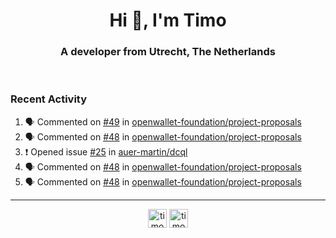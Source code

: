 <h1 align="center">Hi 👋, I'm Timo</h1>
<h3 align="center">A developer from Utrecht, The Netherlands</h3>
<br/>
<!-- https://github.com/rahuldkjain/github-profile-readme-generator --!>

<!--  <p align="left"><img src="https://github-readme-stats.vercel.app/api?username=timoglastra&show_icons=true&count_private=true&" alt="timoglastra" /></p> --!>

<!--
Github language stats
<p align="left"><img src="https://github-readme-stats.vercel.app/api/top-langs/?username=timoglastra&layout=compact" alt="timoglastra" /><p>
-->

<!-- Codestats language stats -->
<!-- <p align="left"><img src="https://codestats-readme.vercel.app/api/top-langs/?username=timoglastra&layout=compact&language_count=12" alt="timoglastra" /><p>    --!>
  
<h3>Recent Activity</h3>

<!--START_SECTION:activity-->
1. 🗣 Commented on [#49](https://github.com/openwallet-foundation/project-proposals/pull/49#issuecomment-2556814805) in [openwallet-foundation/project-proposals](https://github.com/openwallet-foundation/project-proposals)
2. 🗣 Commented on [#48](https://github.com/openwallet-foundation/project-proposals/pull/48#issuecomment-2556808385) in [openwallet-foundation/project-proposals](https://github.com/openwallet-foundation/project-proposals)
3. ❗ Opened issue [#25](https://github.com/auer-martin/dcql/issues/25) in [auer-martin/dcql](https://github.com/auer-martin/dcql)
4. 🗣 Commented on [#48](https://github.com/openwallet-foundation/project-proposals/pull/48#issuecomment-2556805814) in [openwallet-foundation/project-proposals](https://github.com/openwallet-foundation/project-proposals)
5. 🗣 Commented on [#48](https://github.com/openwallet-foundation/project-proposals/pull/48#issuecomment-2552285778) in [openwallet-foundation/project-proposals](https://github.com/openwallet-foundation/project-proposals)
<!--END_SECTION:activity-->

---

<p align="center">
<a href="https://twitter.com/timoglastra" target="blank"><img align="center" src="https://cdn.jsdelivr.net/npm/simple-icons@3.0.1/icons/twitter.svg" alt="timoglastra" height="30" width="30" /></a>
<a href="https://linkedin.com/in/timoglastra" target="blank"><img align="center" src="https://cdn.jsdelivr.net/npm/simple-icons@3.0.1/icons/linkedin.svg" alt="timoglastra" height="30" width="30" /></a>
</p>



